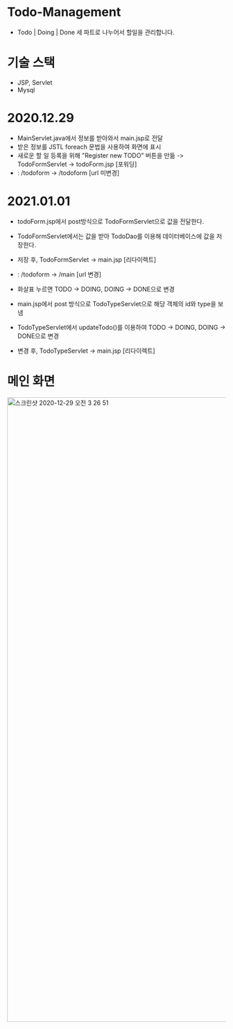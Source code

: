 # Todo-Management
- Todo | Doing | Done 세 파트로 나누어서 할일을 관리합니다.     


# 기술 스택
- JSP, Servlet
- Mysql     


# 2020.12.29
- MainServlet.java에서 정보를 받아와서 main.jsp로 전달
- 받은 정보를 JSTL foreach 문법을 사용하여 화면에 표시
- 새로운 할 일 등록을 위해 "Register new TODO" 버튼을 만듦 -> TodoFormServlet -> todoForm.jsp [포워딩] 
- : /todoform -> /todoform [url 미변경]



# 2021.01.01
- todoForm.jsp에서 post방식으로 TodoFormServlet으로 값을 전달한다.
- TodoFormServlet에서는 값을 받아 TodoDao를 이용해 데이터베이스에 값을 저장한다. 
- 저장 후, TodoFormServlet -> main.jsp [리다이렉트] 
- : /todoform -> /main [url 변경]

- 화살표 누르면 TODO -> DOING, DOING -> DONE으로 변경
- main.jsp에서 post 방식으로 TodoTypeServlet으로 해당 객체의 id와 type을 보냄
- TodoTypeServlet에서 updateTodo()를 이용하여 TODO -> DOING, DOING -> DONE으로 변경
- 변경 후, TodoTypeServlet -> main.jsp [리다이렉트] 



# 메인 화면
<img width="1439" alt="스크린샷 2020-12-29 오전 3 26 51" src="https://user-images.githubusercontent.com/51853700/103235509-b882f400-4985-11eb-8d93-904cbaa130c1.png">
